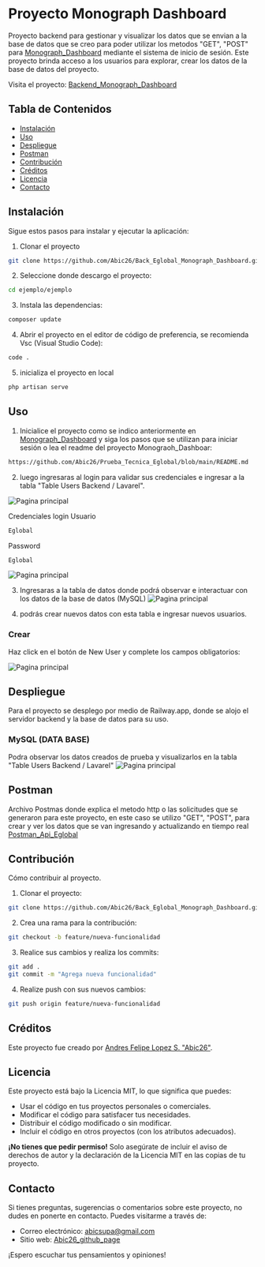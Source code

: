 # Proyecto Monograph Dashboard

Proyecto backend para gestionar y visualizar los datos que se envian a la base de datos que se creo para poder utilizar los metodos "GET", "POST" para [Monograph_Dashboard](https://prueba-tecnica-eglobal.vercel.app/#/) mediante el sistema de inicio de sesión. Este proyecto brinda acceso a los usuarios para explorar, crear los datos de la base de datos del proyecto.

Visita el proyecto:
[Backend_Monograph_Dashboard](https://github.com/Abic26/Back_Eglobal_Monograph_Dashboard.git)



## Tabla de Contenidos

- [Instalación](#instalación)
- [Uso](#uso)
- [Despliegue](#despliegue)
- [Postman](#postman)
- [Contribución](#Contribución)
- [Créditos](#créditos)
- [Licencia](#licencia)
- [Contacto](#contacto)

## Instalación

Sigue estos pasos para instalar y ejecutar la aplicación:

1. Clonar el proyecto 
```sh
git clone https://github.com/Abic26/Back_Eglobal_Monograph_Dashboard.git
```
2. Seleccione donde descargo el proyecto:
```sh
cd ejemplo/ejemplo
```
3. Instala las dependencias:
```sh
composer update
```
4. Abrir el proyecto en el editor de código de preferencia, se recomienda Vsc (Visual Studio Code):
```sh
code .
```
5. inicializa el proyecto en local
```sh
php artisan serve
```
## Uso

1. Inicialice el proyecto como se indico anteriormente en [Monograph_Dashboard](https://prueba-tecnica-eglobal.vercel.app/#/) y siga los pasos que se utilizan para iniciar sesión o lea el readme del proyecto Monograoh_Dashboar:

```sh
https://github.com/Abic26/Prueba_Tecnica_Eglobal/blob/main/README.md
```

2. luego ingresaras al login para validar sus credenciales e ingresar a la tabla "Table Users Backend / Lavarel".

![Pagina principal](public/img_Readme/tabla_back.png)


Credenciales login
Usuario
```sh
Eglobal
```
Password
```sh
Eglobal
```
![Pagina principal](public/img_Readme/login.png)

3. Ingresaras a la tabla de datos donde podrá observar e interactuar con los datos de la base de datos (MySQL)
![Pagina principal](public/img_Readme/tabla_back.png)

4. podrás crear nuevos datos con esta tabla e ingresar nuevos usuarios.

### Crear

Haz click en el botón de New User y complete los campos obligatorios:

![Pagina principal](public/img_Readme/Button_New_User.png)

## Despliegue

Para el proyecto se desplego por medio de Railway.app, donde se alojo el servidor backend y la base de datos para su uso. 

### MySQL (DATA BASE)
Podra observar los datos creados de prueba y visualizarlos en la tabla "Table Users Backend / Lavarel"
![Pagina principal](public/img_Readme/MySQL_DB.png)

## Postman
Archivo Postmas donde explica el metodo http o las solicitudes que se generaron para este proyecto, en este caso se utilizo "GET", "POST", para crear y ver los datos que se van ingresando y actualizando en tiempo real
[Postman_Api_Eglobal](public/img_Readme/api-Eglobal.postman_collection.json)


## Contribución

Cómo contribuir al proyecto.
1. Clonar el proyecto:
```sh
git clone https://github.com/Abic26/Back_Eglobal_Monograph_Dashboard.git
```
2. Crea una rama para la contribución: 
```sh
git checkout -b feature/nueva-funcionalidad
```
3. Realice sus cambios y realiza los commits: 
```sh
git add .
git commit -m "Agrega nueva funcionalidad"
```
4. Realize push con sus nuevos cambios: 
```sh
git push origin feature/nueva-funcionalidad
```

## Créditos

Este proyecto fue creado por [Andres Felipe Lopez S. "Abic26"](https://github.com/Abic26).

## Licencia

Este proyecto está bajo la Licencia MIT, lo que significa que puedes:

- Usar el código en tus proyectos personales o comerciales.
- Modificar el código para satisfacer tus necesidades.
- Distribuir el código modificado o sin modificar.
- Incluir el código en otros proyectos (con los atributos adecuados).

**¡No tienes que pedir permiso!** Solo asegúrate de incluir el aviso de derechos de autor y la declaración de la Licencia MIT en las copias de tu proyecto.

## Contacto

Si tienes preguntas, sugerencias o comentarios sobre este proyecto, no dudes en ponerte en contacto. Puedes visitarme a través de:

- Correo electrónico: [abicsupa@gmail.com](mailto:abicsupa@gmail.com)
- Sitio web: [Abic26_github_page](https://abic26.github.io/Cv_Andres_Lopez/)

¡Espero escuchar tus pensamientos y opiniones!


